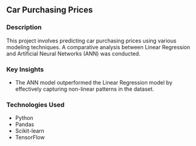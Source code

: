 ## Car Purchasing Prices

### Description
This project involves predicting car purchasing prices using various modeling techniques. A comparative analysis between Linear Regression and Artificial Neural Networks (ANN) was conducted.

### Key Insights
- The ANN model outperformed the Linear Regression model by effectively capturing non-linear patterns in the dataset.

### Technologies Used
- Python
- Pandas
- Scikit-learn
- TensorFlow
